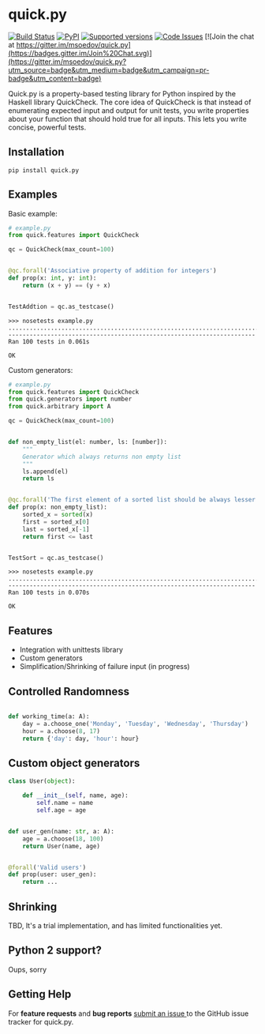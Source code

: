 # quick.py

[![Build Status](https://travis-ci.org/msoedov/quick.py.svg)](https://travis-ci.org/msoedov/quick.py)
[![PyPI](https://img.shields.io/pypi/v/quick.py.svg)]()
[![Supported versions](https://img.shields.io/pypi/pyversions/quick.py.svg)]()
[![Code Issues](https://www.quantifiedcode.com/api/v1/project/aebad3c2b8dc400e9cd72730a4f8de21/badge.svg)](https://www.quantifiedcode.com/app/project/aebad3c2b8dc400e9cd72730a4f8de21)
[![Join the chat at https://gitter.im/msoedov/quick.py](https://badges.gitter.im/Join%20Chat.svg)](https://gitter.im/msoedov/quick.py?utm_source=badge&utm_medium=badge&utm_campaign=pr-badge&utm_content=badge)

Quick.py is a property-based testing library for Python inspired by the Haskell library QuickCheck. The core idea of QuickCheck is that instead of enumerating expected input and output for unit tests, you write properties about your function that should hold true for all inputs. This lets you write concise, powerful tests.

## Installation

    pip install quick.py


Examples
-------

Basic example:

```python
# example.py
from quick.features import QuickCheck

qc = QuickCheck(max_count=100)


@qc.forall('Associative property of addition for integers')
def prop(x: int, y: int):
    return (x + y) == (y + x)


TestAddtion = qc.as_testcase()

```

```shell
>>> nosetests example.py
....................................................................................................
----------------------------------------------------------------------
Ran 100 tests in 0.061s

OK

```


Custom generators:

```python
# example.py
from quick.features import QuickCheck
from quick.generators import number
from quick.arbitrary import A

qc = QuickCheck(max_count=100)


def non_empty_list(el: number, ls: [number]):
    """
    Generator which always returns non empty list
    """
    ls.append(el)
    return ls


@qc.forall('The first element of a sorted list should be always lesser or eq than the last')
def prop(x: non_empty_list):
    sorted_x = sorted(x)
    first = sorted_x[0]
    last = sorted_x[-1]
    return first <= last


TestSort = qc.as_testcase()

```

```shell
>>> nosetests example.py
....................................................................................................
----------------------------------------------------------------------
Ran 100 tests in 0.070s

OK

```


Features
--------
- Integration with unittests library
- Custom generators
- Simplification/Shrinking of failure input (in progress)

Controlled Randomness
---------------------

```python

def working_time(a: A):
    day = a.choose_one('Monday', 'Tuesday', 'Wednesday', 'Thursday')
    hour = a.choose(8, 17)
    return {'day': day, 'hour': hour}

```

Custom object generators
-----------------


```python
class User(object):

    def __init__(self, name, age):
        self.name = name
        self.age = age


def user_gen(name: str, a: A):
    age = a.choose(18, 100)
    return User(name, age)


@forall('Valid users')
def prop(user: user_gen):
    return ...
```

Shrinking
---------

TBD, It's a trial implementation, and has limited functionalities yet.




Python 2 support?
-----------------
Oups, sorry


Getting Help
------------

For **feature requests** and **bug reports** [submit an issue
](https://github.com/msoedov/quick/issues) to the GitHub issue tracker for
quick.py.

